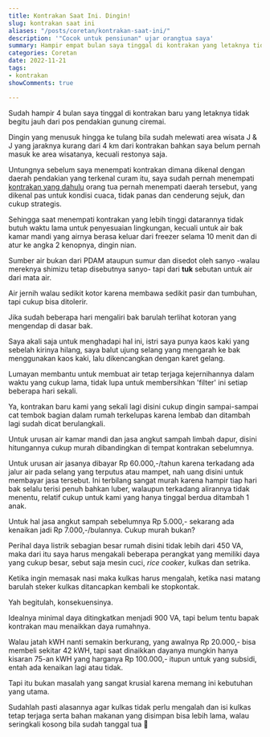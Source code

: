 ```yaml
---
title: Kontrakan Saat Ini. Dingin!
slug: kontrakan saat ini
aliases: "/posts/coretan/kontrakan-saat-ini/"
description: '"Cocok untuk pensiunan" ujar orangtua saya'
summary: Hampir empat bulan saya tinggal di kontrakan yang letaknya tidak begitu jauh dari pos pendakian gunung ciremai. Dingin yang menusuk ke tulang saat melewati area wisata J&J
categories: Coretan
date: 2022-11-21
tags:
- kontrakan
showComments: true

---
```

Sudah hampir 4 bulan saya tinggal di kontrakan baru yang letaknya tidak begitu jauh dari pos pendakian gunung ciremai.

Dingin yang menusuk hingga ke tulang bila sudah melewati area wisata J & J yang jaraknya kurang dari 4 km dari kontrakan bahkan saya belum pernah masuk ke area wisatanya, kecuali restonya saja.

Untungnya sebelum saya menempati kontrakan dimana dikenal dengan daerah pendakian yang terkenal curam itu, saya sudah pernah menempati [kontrakan yang dahulu](https://jundimubarok.com/posts/kontrakan-pindah-tantangan-baru/) orang tua pernah menempati daerah tersebut, yang dikenal pas untuk kondisi cuaca, tidak panas dan cenderung sejuk, dan cukup strategis.

<div>
<script async src="https://pagead2.googlesyndication.com/pagead/js/adsbygoogle.js?client=ca-pub-1028861450285140"
     crossorigin="anonymous"></script>
<!-- Iklan horizontal -->
<ins class="adsbygoogle"
     style="display:block"
     data-ad-client="ca-pub-1028861450285140"
     data-ad-slot="1294831496"
     data-ad-format="auto"
     data-full-width-responsive="true"></ins>
<script>
     (adsbygoogle = window.adsbygoogle || []).push({});
</script>
</div>

Sehingga saat menempati kontrakan yang lebih tinggi datarannya tidak butuh waktu lama untuk penyesuaian lingkungan, kecuali untuk air bak kamar mandi yang airnya berasa keluar dari freezer selama 10 menit dan di atur ke angka 2 kenopnya, dingin nian.

Sumber air bukan dari PDAM ataupun sumur dan disedot oleh sanyo -walau mereknya shimizu tetap disebutnya sanyo- tapi dari **tuk** sebutan untuk air dari mata air.

Air jernih walau sedikit kotor karena membawa sedikit pasir dan tumbuhan, tapi cukup bisa ditolerir.

Jika sudah beberapa hari mengaliri bak barulah terlihat kotoran yang mengendap di dasar bak.

Saya akali saja untuk menghadapi hal ini, istri saya punya kaos kaki yang sebelah kirinya hilang, saya balut ujung selang yang mengarah ke bak menggunakan kaos kaki, lalu dikencangkan dengan karet gelang.

Lumayan membantu untuk membuat air tetap terjaga kejernihannya dalam waktu yang cukup lama, tidak lupa untuk membersihkan 'filter' ini setiap beberapa hari sekali.

Ya, kontrakan baru kami yang sekali lagi disini cukup dingin sampai-sampai cat tembok bagian dalam rumah terkelupas karena lembab dan ditambah lagi sudah dicat berulangkali.

Untuk urusan air kamar mandi dan jasa angkut sampah limbah dapur, disini hitungannya cukup murah dibandingkan di tempat kontrakan sebelumnya.

<div>
<script async src="https://pagead2.googlesyndication.com/pagead/js/adsbygoogle.js?client=ca-pub-1028861450285140"
     crossorigin="anonymous"></script>
<!-- Iklan horizontal -->
<ins class="adsbygoogle"
     style="display:block"
     data-ad-client="ca-pub-1028861450285140"
     data-ad-slot="1294831496"
     data-ad-format="auto"
     data-full-width-responsive="true"></ins>
<script>
     (adsbygoogle = window.adsbygoogle || []).push({});
</script>
</div>


Untuk urusan air jasanya dibayar Rp 60.000,-/tahun karena terkadang ada jalur air pada selang yang terputus atau mampet, nah uang disini untuk membayar jasa tersebut. Ini terbilang sangat murah karena hampir tiap hari bak selalu terisi penuh bahkan luber, walaupun terkadang alirannya tidak menentu, relatif cukup untuk kami yang hanya tinggal berdua ditambah 1 anak.

Untuk hal jasa angkut sampah sebelumnya Rp 5.000,- sekarang ada kenaikan jadi Rp 7.000,-/bulannya. Cukup murah bukan?

Perihal daya listrik sebagian besar rumah disini tidak lebih dari 450 VA, maka dari itu saya harus mengakali beberapa perangkat yang memiliki daya yang cukup besar, sebut saja mesin cuci, *rice cooker*, kulkas dan setrika.

Ketika ingin memasak nasi maka kulkas harus mengalah, ketika nasi matang barulah steker kulkas ditancapkan kembali ke stopkontak.

Yah begitulah, konsekuensinya.

Idealnya minimal daya ditingkatkan menjadi 900 VA, tapi belum tentu bapak kontrakan mau menaikkan daya rumahnya.

Walau jatah kWH nanti semakin berkurang, yang awalnya Rp 20.000,- bisa membeli sekitar 42 kWH, tapi saat dinaikkan dayanya mungkin hanya kisaran 75-an kWH yang harganya Rp 100.000,- itupun untuk yang subsidi, entah ada kenaikan lagi atau tidak.

Tapi itu bukan masalah yang sangat krusial karena memang ini kebutuhan yang utama.

Sudahlah pasti alasannya agar kulkas tidak perlu mengalah dan isi kulkas tetap terjaga serta bahan makanan yang disimpan bisa lebih lama, walau seringkali kosong bila sudah tanggal tua 🙂

<div>
<script async src="https://pagead2.googlesyndication.com/pagead/js/adsbygoogle.js?client=ca-pub-1028861450285140"
     crossorigin="anonymous"></script>
<!-- Iklan horizontal -->
<ins class="adsbygoogle"
     style="display:block"
     data-ad-client="ca-pub-1028861450285140"
     data-ad-slot="1294831496"
     data-ad-format="auto"
     data-full-width-responsive="true"></ins>
<script>
     (adsbygoogle = window.adsbygoogle || []).push({});
</script>
</div>
